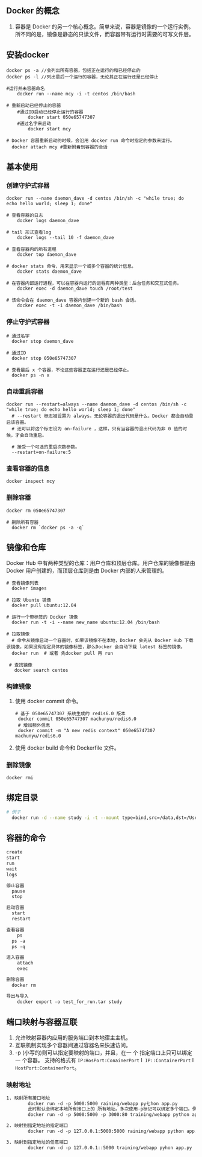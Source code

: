 ## Docker 的概念

1. 容器是 Docker 的另一个核心概念。简单来说，容器是镜像的一个运行实例。所不同的是，镜像是静态的只读文件，而容器带有运行时需要的可写文件层。

## 安装docker

```shell
docker ps -a //会列出所有容器，包括正在运行的和已经停止的
docker ps -l //列出最后一个运行的容器，无论其正在运行还是已经停止

#运行并未容器命名
	docker run --name mcy -i -t centos /bin/bash

# 重新启动已经停止的容器
	#通过ID启动已经停止运行的容器
		docker start 050e65747307
	#通过名字来启动
		docker start mcy

# Docker 容器重新启动的时候，会沿用 docker run 命令时指定的参数来运行。
  docker attach mcy #重新附着到容器的会话
```

## 基本使用

### 创建守护式容器

```shell
docker run --name daemon_dave -d centos /bin/sh -c "while true; do echo hello world; sleep 1; done"

# 查看容器的日志
	docker logs daemon_dave

# tail 形式查看log
	docker logs --tail 10 -f daemon_dave

# 查看容器内的所有进程
	docker top daemon_dave

# docker stats 命令，用来显示一个或多个容器的统计信息。
	docker stats daemon_dave

# 在容器内部运行进程，可以在容器内运行的进程有两种类型：后台任务和交互式任务。
	docker exec -d daemon_dave touch /root/test

# 该命令会在 daemon_dave 容器内创建一个新的 bash 会话。
	docker exec -t -i daemon_dave /bin/bash
```
### 停止守护式容器

```shell
# 通过名字
  docker stop daemon_dave
 
# 通过ID
  docker stop 050e65747307

# 查看最后 x 个容器，不论这些容器正在运行还是已经停止。
  docker ps -n x 
```

### 自动重启容器

```shell
docker run --restart=always --name daemon_dave -d centos /bin/sh -c "while true; do echo hello world; sleep 1; done"
  # --restart 标志被设置为 always。无论容器的退出代码是什么，Docker 都会自动重启该容器。
  # 还可以将这个标志设为 on-failure ，这样，只有当容器的退出代码为非 0 值的时候，才会自动重启。

  # 接受一个可选的重启次数参数。
  --restart=on-failure:5
```

### 查看容器的信息

```shell
docker inspect mcy
```

### 删除容器

```shell
docker rm 050e65747307

# 删除所有容器
  docker rm `docker ps -a -q`
```

## 镜像和仓库

Docker Hub 中有两种类型的仓库：用户仓库和顶层仓库。用户仓库的镜像都是由 Docker 用户创建的，而顶层仓库则是由 Docker 内部的人来管理的。

```shell
# 查看镜像列表
  docker images

# 拉取 Ubuntu 镜像
  docker pull ubuntu:12.04

# 运行一个带标签的 Docker 镜像
  docker run -t -i --name new_name ubuntu:12.04 /bin/bash

# 拉取镜像
  # 命令从镜像启动一个容器时，如果该镜像不在本地，Docker 会先从 Docker Hub 下载该镜像。如果没有指定具体的镜像标签，那么Docker 会自动下载 latest 标签的镜像。
  docker run  # 或者 先docker pull 再 run
  
 # 查找镜像
   docker search centos
```

### 构建镜像

1. 使用 docker commit 命令。

   ```shell
   # 基于 050e65747307 系统生成的 redis6.0 版本
   	docker commit 050e65747307 machunyu/redis6.0
   	# 增加额外信息
   	docker commit -m "A new redis context" 050e65747307 machunyu/redis6.0
   ```

2. 使用 docker build 命令和 Dockerfile 文件。

### 删除镜像

```shell
docker rmi
```



## 绑定目录

```bash
# 例子
  docker run -d --name study -i -t --mount type=bind,src=/data,dst=/Users/machunyu/docker_dir centos  /bin/bash
```

## 容器的命令

```html
create
start
run
wait
logs

停止容器
  pause
  stop

启动容器
  start
  restart

查看容器
	ps
  ps -a
  ps -q

进入容器
	attach
	exec

删除容器
  docker rm

导出与导入
	docker export -o test_for_run.tar study
```

## 端口映射与容器互联

1. 允许映射容器内应用的服务端口到本地宿主主机。
2. 互联机制实现多个容器间通过容器名来快速访问。
3. -p (小写的)则可以指定要映射的端口，并且，在一 个 指定端口上只可以绑定 一 个容器。 支持的格式有 `IP:HosPort:ConainerPort` I` IP::ContainerPort` I `HostPort:ContainerPort`。

### 映射地址

```html
1. 映射所有接口地址
		docker run -d -p 5000:5000 raining/webapp py七hon app.py
		此时默认会绑定本地所有接口上的 所有地址。多次使用-p标记可以绑定多个端口。例如:
		docker run -d -p 5000:5000 -p 3000:80 training/webapp python app.py

2. 映射到指定地址的指定端口
		docker run -d -p 127.0.0.1:5000:5000 raining/webapp python app.py

3. 映射到指定地址的任意端口
		docker run -d -p 127.0.0.1::5000 training/webapp pyhon app.py

```

